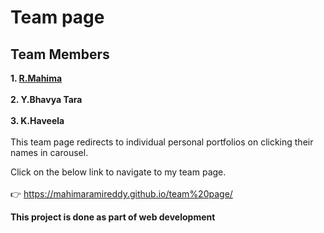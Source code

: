 # Team page 
## Team Members
**1. [R.Mahima](https://github.com/MahimaRamireddy)<br><br>2. Y.Bhavya Tara<br><br>3. K.Haveela**
<br><br>This team page redirects to individual personal portfolios on clicking their names in carousel.

Click on the below link to navigate to my team page.<br><br>:point_right: https://mahimaramireddy.github.io/team%20page/

**This project is done as part of web development**

